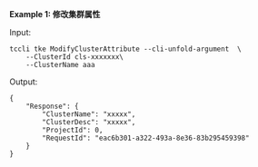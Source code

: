**Example 1: 修改集群属性**



Input: 

```
tccli tke ModifyClusterAttribute --cli-unfold-argument  \
    --ClusterId cls-xxxxxxx\
    --ClusterName aaa
```

Output: 
```
{
    "Response": {
        "ClusterName": "xxxxx",
        "ClusterDesc": "xxxxx",
        "ProjectId": 0,
        "RequestId": "eac6b301-a322-493a-8e36-83b295459398"
    }
}
```

